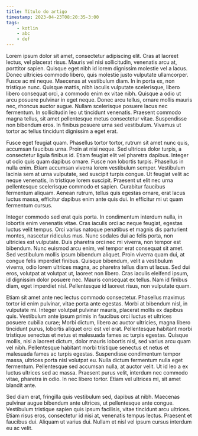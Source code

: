 ```yaml
---
title: Título do artigo
timestamp: 2023-04-23T08:20:35-3:00
tags:
    - kotlin
    - abc
    - def
---
```




Lorem ipsum dolor sit amet, consectetur adipiscing elit. Cras at laoreet lectus, vel placerat risus. Mauris vel nisi sollicitudin, venenatis arcu at, porttitor sapien. Quisque eget nibh id lorem dignissim molestie vel a lacus. Donec ultricies commodo libero, quis molestie justo vulputate ullamcorper. Fusce ac mi neque. Maecenas at vestibulum diam. In in porta ex, non tristique nunc. Quisque mattis, nibh iaculis vulputate scelerisque, libero libero consequat orci, a commodo enim ex vitae nibh. Quisque a odio ut arcu posuere pulvinar in eget neque. Donec arcu tellus, ornare mollis mauris nec, rhoncus auctor augue. Nullam scelerisque posuere lacus nec fermentum. In sollicitudin leo ut tincidunt venenatis. Praesent commodo magna tellus, sit amet pellentesque metus consectetur vitae. Suspendisse non bibendum eros. In finibus posuere urna sed vestibulum. Vivamus ut tortor ac tellus tincidunt dignissim a eget erat.

<!--more-->

Fusce eget feugiat quam. Phasellus tortor tortor, rutrum sit amet nunc quis, accumsan faucibus urna. Proin at nisi neque. Sed ultrices dolor turpis, a consectetur ligula finibus id. Etiam feugiat elit vel pharetra dapibus. Integer ut odio quis quam dapibus ornare. Fusce non lobortis turpis. Phasellus in nulla enim. Etiam accumsan viverra lorem vestibulum semper. Vestibulum lacinia sem at urna vulputate, sed suscipit turpis congue. Ut feugiat velit ac neque venenatis, in tristique lorem suscipit. Praesent ut elit nec urna pellentesque scelerisque commodo et sapien. Curabitur faucibus fermentum aliquam. Aenean rutrum, tellus quis egestas ornare, erat lacus luctus massa, efficitur dapibus enim ante quis dui. In efficitur mi ut quam fermentum cursus.

Integer commodo sed erat quis porta. In condimentum interdum nulla, in lobortis enim venenatis vitae. Cras iaculis orci ac neque feugiat, egestas luctus velit tempus. Orci varius natoque penatibus et magnis dis parturient montes, nascetur ridiculus mus. Nunc sodales dui ac felis porta, non ultricies est vulputate. Duis pharetra orci nec mi viverra, non tempor est bibendum. Nunc euismod arcu enim, vel tempor erat consequat sit amet. Sed vestibulum mollis ipsum bibendum aliquet. Proin viverra quam dui, at congue felis imperdiet finibus. Quisque bibendum, velit a vestibulum viverra, odio lorem ultrices magna, ac pharetra tellus diam ut lacus. Sed dui eros, volutpat at volutpat ut, laoreet non libero. Cras iaculis eleifend ipsum, id dignissim dolor posuere nec. Mauris consequat ex tellus. Nam id finibus diam, eget imperdiet nisl. Pellentesque id laoreet risus, non vulputate quam.

Etiam sit amet ante nec lectus commodo consectetur. Phasellus maximus tortor id enim pulvinar, vitae porta ante egestas. Morbi at bibendum nisl, in vulputate mi. Integer volutpat pulvinar mauris, placerat mollis ex dapibus quis. Vestibulum ante ipsum primis in faucibus orci luctus et ultrices posuere cubilia curae; Morbi dictum, libero ac auctor ultricies, magna libero tincidunt purus, lobortis aliquet orci est vel erat. Pellentesque habitant morbi tristique senectus et netus et malesuada fames ac turpis egestas. Quisque mollis, nisi a laoreet dictum, dolor mauris lobortis nisl, sed varius arcu quam vel nibh. Pellentesque habitant morbi tristique senectus et netus et malesuada fames ac turpis egestas. Suspendisse condimentum tempor massa, ultrices porta nisl volutpat eu. Nulla dictum fermentum nulla eget fermentum. Pellentesque sed accumsan nulla, at auctor velit. Ut id leo a ex luctus ultrices sed ac massa. Praesent purus velit, interdum nec commodo vitae, pharetra in odio. In nec libero tortor. Etiam vel ultrices mi, sit amet blandit ante.

Sed diam erat, fringilla quis vestibulum sed, dapibus at nibh. Maecenas pulvinar augue bibendum ante ultrices, ut pellentesque ante congue. Vestibulum tristique sapien quis ipsum facilisis, vitae tincidunt arcu ultrices. Etiam risus eros, consectetur id nisi at, venenatis tempus lectus. Praesent et faucibus dui. Aliquam ut varius dui. Nullam et nisl vel ipsum cursus interdum eu ac velit. 